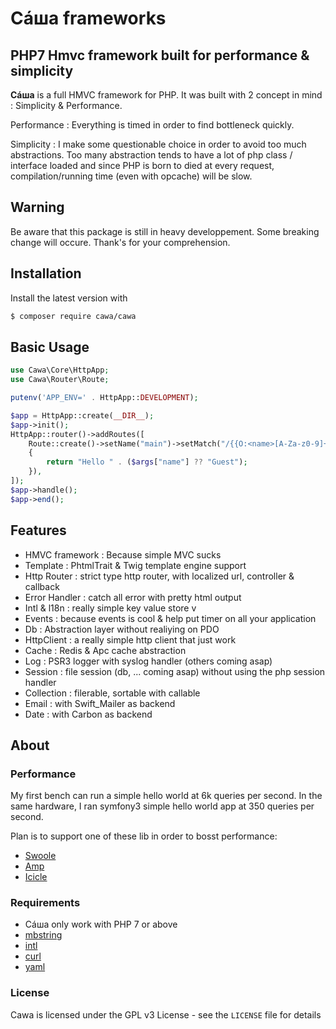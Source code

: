 # Сáша frameworks
PHP7 Hmvc framework built for performance & simplicity
-----

**Сáша** is a full HMVC framework for PHP.
It was built with 2 concept in mind : Simplicity & Performance.

Performance : Everything is timed in order to find bottleneck quickly.

Simplicity : I make some questionable choice in order to avoid too much abstractions. Too many abstraction tends to have a lot of php class / interface loaded and since PHP is born to died at every request, compilation/running time (even with opcache) will be slow.

## Warning
Be aware that this package is still in heavy developpement.
Some breaking change will occure. Thank's for your comprehension.

## Installation

Install the latest version with

```bash
$ composer require cawa/cawa
```

## Basic Usage

```php
use Cawa\Core\HttpApp;
use Cawa\Router\Route;

putenv('APP_ENV=' . HttpApp::DEVELOPMENT);

$app = HttpApp::create(__DIR__);
$app->init();
HttpApp::router()->addRoutes([
    Route::create()->setName("main")->setMatch("/{{O:<name>[A-Za-z0-9]+}}")->setController(function(array $args = array())
    {
        return "Hello " . ($args["name"] ?? "Guest");
    }),
]);
$app->handle();
$app->end();
```

## Features
- HMVC framework : Because simple MVC sucks
- Template : PhtmlTrait & Twig template engine support
- Http Router : strict type http router, with localized url, controller & callback
- Error Handler : catch all error with pretty html output
- Intl & l18n : really simple key value store v
- Events : because events is cool & help put timer on all your application
- Db : Abstraction layer without realiying on PDO
- HttpClient : a really simple http client that just work
- Cache : Redis & Apc cache abstraction
- Log : PSR3 logger with syslog handler (others coming asap)
- Session : file session (db, ... coming asap) without using the php session handler
- Collection : filerable, sortable with callable
- Email : with Swift_Mailer as backend
- Date : with Carbon as backend

## About

### Performance
My first bench can run a simple hello world at 6k queries per second.
In the same hardware, I ran symfony3 simple hello world app at 350 queries per second.

Plan is to support one of these lib in order to bosst performance:
- [Swoole](https://github.com/swoole/swoole-src)
- [Amp](https://github.com/amphp/amp)
- [Icicle](https://github.com/icicleio/icicle)


### Requirements
- Сáша only work with PHP 7 or above
- [mbstring](http://php.net/manual/en/book.mbstring.php)
- [intl](http://php.net/manual/en/book.intl.php)
- [curl](http://php.net/manual/en/book.curl.php)
- [yaml](http://php.net/manual/en/book.yaml.php)


### License

Cawa is licensed under the GPL v3 License - see the `LICENSE` file for details
